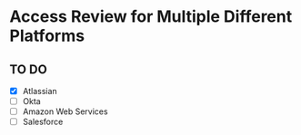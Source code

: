 # Access Review for Multiple Different Platforms


## TO DO
- [X] Atlassian
- [ ] Okta
- [ ] Amazon Web Services
- [ ] Salesforce
